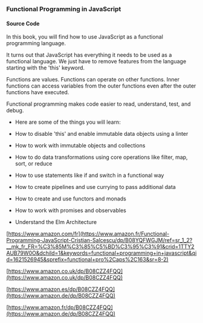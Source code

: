 ### Functional Programming in JavaScript
#### Source Code

In this book, you will find how to use JavaScript as a functional programming language.

It turns out that JavaScript has everything it needs to be used as a functional language. We just have to remove features from the language starting with the 'this' keyword.

Functions are values. Functions can operate on other functions.
Inner functions can access variables from the outer functions even after the outer functions have executed.

Functional programming makes code easier to read, understand, test, and debug.

* Here are some of the things you will learn:

* How to disable 'this' and enable immutable data objects using a linter

* How to work with immutable objects and collections

* How to do data transformations using core operations like filter, map, sort, or reduce

* How to use statements like if and switch in a functional way

* How to create pipelines and use currying to pass additional data

* How to create and use functors and monads

* How to work with promises and observables

* Understand the Elm Architecture

[https://www.amazon.com/fr](https://www.amazon.fr/Functional-Programming-JavaScript-Cristian-Salcescu/dp/B08YQFWGJM/ref=sr_1_2?__mk_fr_FR=%C3%85M%C3%85%C5%BD%C3%95%C3%91&crid=1TTY2AUB79W0O&dchild=1&keywords=functional+programming+in+javascript&qid=1621526945&sprefix=functional+pro%2Caps%2C163&sr=8-2)

[https://www.amazon.co.uk/dp/B08CZZ4FQQ](https://www.amazon.co.uk/dp/B08CZZ4FQQ)

[https://www.amazon.es/dp/B08CZZ4FQQ](https://www.amazon.de/dp/B08CZZ4FQQ)

[https://www.amazon.fr/dp/B08CZZ4FQQ](https://www.amazon.de/dp/B08CZZ4FQQ)

